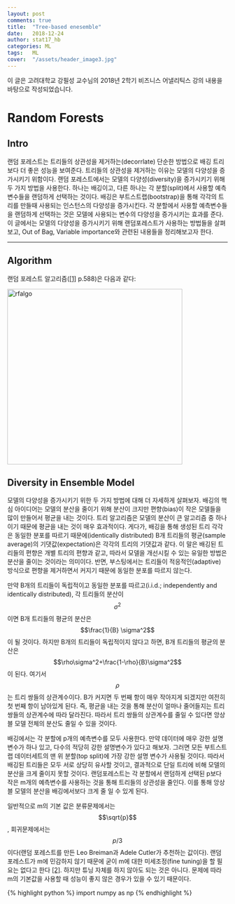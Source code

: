```yaml
---
layout: post
comments: true
title:  "Tree-based enesemble"
date:   2018-12-24
author: stat17_hb
categories: ML
tags:	ML
cover:  "/assets/header_image3.jpg"
---
```


이 글은 고려대학교 강필성 교수님의 2018년 2학기 비즈니스 어낼리틱스 강의 내용을 바탕으로 작성되었습니다.

# Random Forests

## Intro

랜덤 포레스트는 트리들의 상관성을 제거하는(decorrlate) 단순한 방법으로 배깅 트리보다 더 좋은 성능을 보여준다. 트리들의 상관성을 제거하는 이유는 모델의 다양성을 증가시키기 위함이다. 랜덤 포레스트에서는 모델의 다양성(diversity)을 증가시키기 위해 두 가지 방법을 사용한다. 하나는 배깅이고, 다른 하나는 각 분할(split)에서 사용할 예측변수들을 랜덤하게 선택하는 것이다. 배깅은 부트스트랩(bootstrap)을 통해 각각의 트리를 만들때 사용되는 인스턴스의 다양성을 증가시킨다. 각 분할에서 사용할 예측변수들을 랜덤하게 선택하는 것은 모델에 사용되는 변수의 다양성을 증가시키는 효과를 준다. 이 글에서는 모델의 다양성을 증가시키기 위해 랜덤포레스트가 사용하는 방법들을 살펴보고, Out of Bag, Variable importance와 관련된 내용들을 정리해보고자 한다.

---

## Algorithm

랜덤 포레스트 알고리즘([\[1\]][1] p.588)은 다음과 같다:

<a href="https://github.com/stat17-hb/stat17-hb.github.io/blob/master/assets/rfalgo.PNG?raw=true" data-lightbox="rfalgo" data-title="rfalgo">
  <img src="https://github.com/stat17-hb/stat17-hb.github.io/blob/master/assets/rfalgo.PNG?raw=true" title="rfalgo" width="400">
</a>

## Diversity in Ensemble Model

모델의 다양성을 증가시키기 위한 두 가지 방법에 대해 더 자세하게 살펴보자. 배깅의 핵심 아이디어는 모델의 분산을 줄이기 위해 분산이 크지만 편향(bias)이 작은 모델들을 많이 만들어서 평균을 내는 것이다. 트리 알고리즘은 모델의 분산이 큰 알고리즘 중 하나이기 때문에 평균을 내는 것이 매우 효과적이다. 게다가, 배깅을 통해 생성된 트리 각각은 동일한 분포를 따르기 때문에(identically distributed) B개 트리들의 평균(sample average)의 기댓값(expectation)은 각각의 트리의 기댓값과 같다. 이 말은 배깅된 트리들의 편향은 개별 트리의 편향과 같고, 따라서 모델을 개선시킬 수 있는 유일한 방법은 분산을 줄이는 것이라는 의미이다. 반면, 부스팅에서는 트리들이 적응적인(adaptive) 방식으로 편향을 제거하면서 커지기 때문에 동일한 분포를 따르지 않는다.

만약 B개의 트리들이 독립적이고 동일한 분포를 따르고(i.i.d.; independently and identically distributed), 각 트리들의 분산이 $$\sigma^2$$이면 B개 트리들의 평균의 분산은 $$\frac{1}{B} \sigma^2$$이 될 것이다. 하지만 B개의 트리들이 독립적이지 않다고 하면, B개 트리들의 평균의 분산은 $$\rho\sigma^2+\frac{1-\rho}{B}\sigma^2$$이 된다. 여기서 $$\rho$$는 트리 쌍들의 상관계수이다. B가 커지면 두 번째 항이 매우 작아지게 되겠지만 여전히 첫 번째 항이 남아있게 된다. 즉, 평균을 내는 것을 통해 분산이 얼마나 줄어들지는 트리 쌍들의 상관계수에 따라 달라진다. 따라서 트리 쌍들의 상관계수를 줄일 수 있다면 앙상블 모델 전체의 분산도 줄일 수 있을 것이다. 

배깅에서는 각 분할에 p개의 예측변수를 모두 사용한다. 만약 데이터에 매우 강한 설명변수가 하나 있고, 다수의 적당히 강한 설명변수가 있다고 해보자. 그러면 모든 부트스트랩 데이터세트의 맨 위 분할(top split)에 가장 강한 설명 변수가 사용될 것이다. 따라서 배깅된 트리들은 모두 서로 상당히 유사할 것이고, 결과적으로 단일 트리에 비해 모델의 분산을 크게 줄이지 못할 것이다. 랜덤포레스트는 각 분할에서 랜덤하게 선택된 p보다 작은 m개의 예측변수를 사용하는 것을 통해 트리들의 상관성을 줄인다. 이를 통해 앙상블 모델의 분산을 배깅에서보다 크게 줄 일 수 있게 된다.

일반적으로 m의 기본 값은 분류문제에서는 $$\sqrt{p}$$, 회귀문제에서는 $$p/3$$이다(랜덤 포레스트를 만든 Leo Breiman과 Adele Cutler가 추천하는 값이다). 랜덤 포레스트가 m에 민감하지 않기 때문에 굳이 m에 대한 미세조정(fine tuning)을 할 필요는 없다고 한다 [[2]](https://bmcbioinformatics.biomedcentral.com/articles/10.1186/1471-2105-7-3). 하지만 튜닝 자체를 하지 않아도 되는 것은 아니다. 문제에 따라 m의 기본값을 사용할 때 성능이 좋지 않은 경우가 있을 수 있기 때문이다.

{% highlight python %}
import numpy as np
{% endhighlight %}


[1]: https://web.stanford.edu/~hastie/ElemStatLearn/
